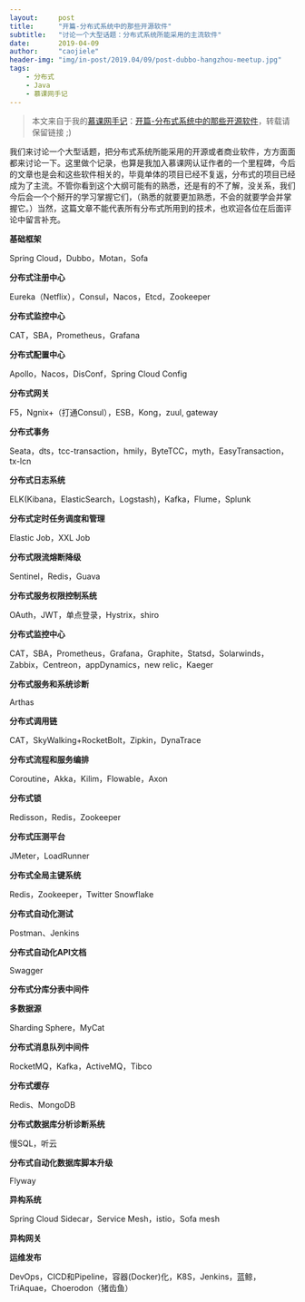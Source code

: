 ```yaml
---
layout:     post
title:      "开篇-分布式系统中的那些开源软件"
subtitle:   "讨论一个大型话题：分布式系统所能采用的主流软件"
date:       2019-04-09
author:     "caojiele"
header-img: "img/in-post/2019.04/09/post-dubbo-hangzhou-meetup.jpg"
tags:
    - 分布式
    - Java
    - 慕课网手记
---
```


> 本文来自于我的[慕课网手记](https://www.imooc.com/u/4024769)：[开篇-分布式系统中的那些开源软件](https://www.imooc.com/article/284696)，转载请保留链接 ;)


我们来讨论一个大型话题，把分布式系统所能采用的开源或者商业软件，方方面面都来讨论一下。这里做个记录，也算是我加入慕课网认证作者的一个里程碑，今后的文章也是会和这些软件相关的，毕竟单体的项目已经不复返，分布式的项目已经成为了主流。不管你看到这个大纲可能有的熟悉，还是有的不了解，没关系，我们今后会一个个掰开的学习掌握它们，（熟悉的就要更加熟悉，不会的就要学会并掌握它。）当然，这篇文章不能代表所有分布式所用到的技术，也欢迎各位在后面评论中留言补充。



**基础框架**

Spring Cloud，Dubbo，Motan，Sofa



**分布式注册中心**

Eureka（Netflix），Consul，Nacos，Etcd，Zookeeper



**分布式监控中心**

CAT，SBA，Prometheus，Grafana



**分布式配置中心**

Apollo，Nacos，DisConf，Spring Cloud Config



**分布式网关**

F5，Ngnix+（打通Consul），ESB，Kong，zuul,  gateway



**分布式事务**

Seata，dts，tcc-transaction，hmily，ByteTCC，myth，EasyTransaction，tx-lcn



**分布式日志系统**

ELK(Kibana，ElasticSearch，Logstash)，Kafka，Flume，Splunk



**分布式定时任务调度和管理**

Elastic Job，XXL Job



**分布式限流熔断降级**

Sentinel，Redis，Guava



**分布式服务权限控制系统**

OAuth，JWT，单点登录，Hystrix，shiro



**分布式监控中心**

CAT，SBA，Prometheus，Grafana，Graphite，Statsd，Solarwinds，Zabbix，Centreon，appDynamics，new relic，Kaeger



**分布式服务和系统诊断**

Arthas



**分布式调用链**

CAT，SkyWalking+RocketBolt，Zipkin，DynaTrace



**分布式流程和服务编排**

Coroutine，Akka，Kilim，Flowable，Axon



**分布式锁**

Redisson，Redis，Zookeeper



**分布式压测平台**

JMeter，LoadRunner



**分布式全局主键系统**

Redis，Zookeeper，Twitter Snowflake



**分布式自动化测试**

Postman、Jenkins



**分布式自动化API文档**

Swagger



**分布式分库分表中间件**

**多数据源**

Sharding Sphere，MyCat



**分布式消息队列中间件**

RocketMQ，Kafka，ActiveMQ，Tibco



**分布式缓存**

Redis、MongoDB



**分布式数据库分析诊断系统**

慢SQL，听云



**分布式自动化数据库脚本升级**

Flyway



**异构系统**

Spring Cloud Sidecar，Service Mesh，istio，Sofa mesh



**异构网关**



**运维发布**

DevOps，CICD和Pipeline，容器(Docker)化，K8S，Jenkins，蓝鲸，TriAquae，Choerodon（猪齿鱼）
